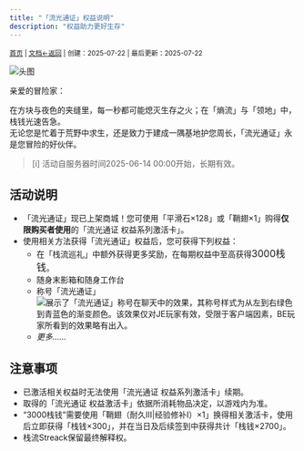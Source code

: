 ```yaml
---
title: "「流光通证」权益说明"
description: "权益助力更好生存"
---
```

<small id="old_menu"><a href="/Streack/">首页</a> | <a href="/Streack/doc/">文档</a></small><small><a href="../../">←返回</a> |
 创建：2025-07-22 | 最后更新：2025-07-22</small><br>

![](https://s21.ax1x.com/2025/07/22/pVGkMNT.png "头图")

亲爱的冒险家：

在方块与夜色的夹缝里，每一秒都可能熄灭生存之火；在「熵流」与「领地」中，栈钱光速告急。<br>
无论您是忙着于荒野中求生，还是致力于建成一隅基地护您周长，「流光通证」永是您冒险的好伙伴。<br>

> [i] 活动自服务器时间2025-06-14 00:00开始，长期有效。

## 活动说明

* 「流光通证」现已上架商城！您可使用「平滑石×128」或「鞘翅×1」购得**仅限购买者使用**的「流光通证 权益系列激活卡」。
* 使用相关方法获得「流光通证」权益后，您可获得下列权益：
  * 在「栈流巡礼」中额外获得更多奖励，在每期权益中至高获得<big>3000栈钱</big>。
  * 随身末影箱和随身工作台
  * 称号「流光通证」<br>![展示了「流光通证」称号在聊天中的效果，其称号样式为从左到右绿色到青蓝色的渐变颜色。该效果仅对JE玩家有效，受限于客户端因素，BE玩家所看到的效果略有出入。](https://s21.ax1x.com/2025/07/22/pVGkKEV.jpg "称号效果展示（JE）")
  * *更多……*

## 注意事项

* 已激活相关权益时无法使用「流光通证 权益系列激活卡」续期。
* 取得的「流光通证 权益激活卡」依据所消耗物品决定，以游戏内为准。
* “3000栈钱”需要使用「鞘翅（耐久III\|经验修补I）×1」换得相关激活卡，使用后立即获得「栈钱×300」，并在当日及后续签到中获得共计「栈钱×2700」。
* 栈流Streack保留最终解释权。

<script src="https://rs.kdxiaoyi.top/res/scripts/js/sober@1.0.6.min.js"></script><script src="https://mc.kdxiaoyi.top/Streack/_page/js/pmd.js"></script><script src="https://rs.kdxiaoyi.top/res/scripts/js/pmd-reRender.min.js"></script>